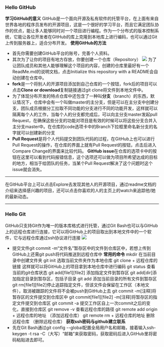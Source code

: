 ### Hello GitHub
**学习GitHub的意义**
GitHub是一个面向开源及私有软件的托管平台，在上面有来自世界各地的程序员发布的开源项目，这是一个很好的学习平台，而且它满足团队协作的优点，能让多人能够同时对一个项目进行编程。作为一个分布式的版本控制系统，它能让各位开发者在GItHub的库上克隆到本地库上进行编码，也可以通过Git上传到服务器上，适合分布开发。
**使用GitHub的方法**
* 首先你需要创建GitHub平台的账号，完善个人资料。
* 其次为了让你的项目有地方存放，你要创建一个仓库（Repository）
![](https://guides.github.com/activities/hello-world/create-new-repo.png)
为了让团队成员和其他人能够理解这个项目的内容，创建的仓库里最好有一个ReadMe.md的说明文档，点击Initialize this repository with a README会自动创建在仓库中。
* **fork**是一个将别人的开源项目添加到自己仓库的一个按钮，fork后的项目可以点击**Clone or download**复制链接通过git clone将文件到本地文件中。
* 为了体现分布开发的特点仓库中还包含了一种叫**分支**（branch）的东西，默认情况下，仓库中会有一个叫做master的主分支，但是可以在主分支中创建分支，团队成员根据分工拉取不同功能的分支进行不同的功能开发，这样就可以隔离每个人的工作，当每个人的分支都完成后，可以向主分支master发起pull Request，在确保这些分支的功能对项目是有效的时候可以将这些分支合并入主分支master中。在仓库的code选项卡中的Branch下拉框里命名新分支的名字就可以创建新的分支
* **Pull Request**是将个人代码提交到团队代码的过程，在GitHub上也可以进行Pull Request的操作，在仓库的界面上就有Pull Request的按钮，点击后进入Compare Change的界面来比较代码。
**GitHub issue**在仓库的选项卡中的按钮在这里可以看到代码报错信息，这个选项还可以做为项目所希望达成的目标的地方，相当于给团队的任务，当某个Pull Request解决了这个问题时这个issue就会消失。
********
在GitHub平台上可以点击Explore去发现其他人的开源项目，通过readme文档的介绍来选择感兴趣的项目，还可以点击你喜欢的人的主页上的watch来追踪他/她的最新动态。
***********
### Hello Git
GitHub只支持Git作为唯一的版本库格式进行托管，通过Git Bash也可以与GitHub上的远程仓库进行连接，它可以将GitHub上的项目取出到本地文件中的一个软件，它与远程仓库通过ssh协议进行连接
![](https://img-blog.csdn.net/20170422114557808?watermark/2/text/aHR0cDovL2Jsb2cuY3Nkbi5uZXQvanRyYWN5ZHk=/font/5a6L5L2T/fontsize/400/fill/I0JBQkFCMA==/dissolve/70/gravity/Center)
* 提交文件git commit -m“文件名”暂存区中的文件到仓库区中，若想上传到GitHub上还需git push将代码推送到远程仓库中
**常用的命令**
mkdir 在当前目录中创建文件夹
git init 选取当前文件夹作为本地仓库
git clone + 远程仓库的链接  这样就可以将GitHub上的项目拿到本地仓库中进行编码
git status 查看当前的git仓库状态
git add[file1][file2] 添加指定文件到暂存区
git add[dir]添加指定目录到暂存区，包括子目录
git add 添加当前目录的所有文件到暂存区
git rm[file1][file2]停止追踪指定文件，但该文件会保留在工作区（本地文件），取消被跟踪的文件将不会被push到GitHub上去
git commit -m[注释]将暂存区的文件提交到仓库区中
git commit[file1][file2] -m[注释]将暂存区的指定文件提交到仓库区
git commit -a 提交工作区自上一次commit之后的变化，直接到仓库区
git remove -v 查看远程仓库的路径
git remote add origin + 远程仓库的地址 （添加远程仓库）
git remote rm + 远程仓库的地址 删除远程仓库 （删除远程仓库）
**获取ssh密码与github建立联系**
* 先在Git Bash通过git config --global配置全局用户名和邮箱，接着输入ssh-keygen -t rsa -C（大写）“邮箱”来获取密码，获取密码后进入GitHub里将密码粘贴进去即可。
